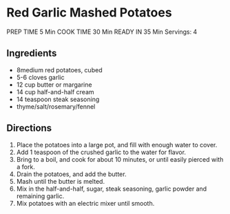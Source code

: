 # Red Garlic Mashed Potatoes


PREP TIME  	5 Min
COOK TIME  	30 Min
READY IN  	35 Min
Servings: 4

## Ingredients
- 8medium red potatoes, cubed
- 5-6 cloves garlic
- 12 cup butter or margarine
- 14 cup half-and-half cream
- 14 teaspoon steak seasoning
- thyme/salt/rosemary/fennel

## Directions
1. Place the potatoes into a large pot, and fill with enough water to cover.
2. Add 1 teaspoon of the crushed garlic to the water for flavor.
3. Bring to a boil, and cook for about 10 minutes, or until easily pierced with a fork.
4. Drain the potatoes, and add the butter.
5. Mash until the butter is melted.
6. Mix in the half-and-half, sugar, steak seasoning, garlic powder and remaining garlic.
7. Mix potatoes with an electric mixer until smooth.
